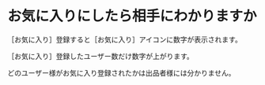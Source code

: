 # お気に入りにしたら相手にわかりますか

［お気に入り］登録すると［お気に入り］アイコンに数字が表示されます。

［お気に入り］登録したユーザー数だけ数字が上がります。  

どのユーザー様がお気に入り登録されたかは出品者様には分かりません。  